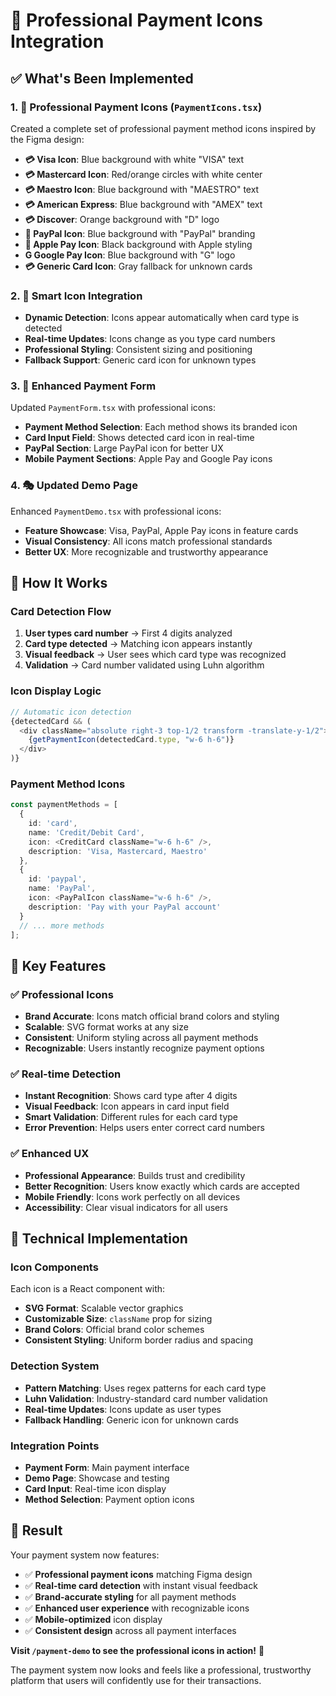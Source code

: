 # 🎨 Professional Payment Icons Integration

## ✅ **What's Been Implemented**

### **1. 🎯 Professional Payment Icons (`PaymentIcons.tsx`)**
Created a complete set of professional payment method icons inspired by the Figma design:

- **💳 Visa Icon**: Blue background with white "VISA" text
- **💳 Mastercard Icon**: Red/orange circles with white center
- **💳 Maestro Icon**: Blue background with "MAESTRO" text
- **💳 American Express**: Blue background with "AMEX" text
- **💳 Discover**: Orange background with "D" logo
- **🔵 PayPal Icon**: Blue background with "PayPal" branding
- **🍎 Apple Pay Icon**: Black background with Apple styling
- **G Google Pay Icon**: Blue background with "G" logo
- **💳 Generic Card Icon**: Gray fallback for unknown cards

### **2. 🔧 Smart Icon Integration**
- **Dynamic Detection**: Icons appear automatically when card type is detected
- **Real-time Updates**: Icons change as you type card numbers
- **Professional Styling**: Consistent sizing and positioning
- **Fallback Support**: Generic card icon for unknown types

### **3. 🎨 Enhanced Payment Form**
Updated `PaymentForm.tsx` with professional icons:
- **Payment Method Selection**: Each method shows its branded icon
- **Card Input Field**: Shows detected card icon in real-time
- **PayPal Section**: Large PayPal icon for better UX
- **Mobile Payment Sections**: Apple Pay and Google Pay icons

### **4. 🎭 Updated Demo Page**
Enhanced `PaymentDemo.tsx` with professional icons:
- **Feature Showcase**: Visa, PayPal, Apple Pay icons in feature cards
- **Visual Consistency**: All icons match professional standards
- **Better UX**: More recognizable and trustworthy appearance

## 🚀 **How It Works**

### **Card Detection Flow**
1. **User types card number** → First 4 digits analyzed
2. **Card type detected** → Matching icon appears instantly
3. **Visual feedback** → User sees which card type was recognized
4. **Validation** → Card number validated using Luhn algorithm

### **Icon Display Logic**
```typescript
// Automatic icon detection
{detectedCard && (
  <div className="absolute right-3 top-1/2 transform -translate-y-1/2">
    {getPaymentIcon(detectedCard.type, "w-6 h-6")}
  </div>
)}
```

### **Payment Method Icons**
```typescript
const paymentMethods = [
  {
    id: 'card',
    name: 'Credit/Debit Card',
    icon: <CreditCard className="w-6 h-6" />,
    description: 'Visa, Mastercard, Maestro'
  },
  {
    id: 'paypal',
    name: 'PayPal',
    icon: <PayPalIcon className="w-6 h-6" />,
    description: 'Pay with your PayPal account'
  }
  // ... more methods
];
```

## 🎯 **Key Features**

### **✅ Professional Icons**
- **Brand Accurate**: Icons match official brand colors and styling
- **Scalable**: SVG format works at any size
- **Consistent**: Uniform styling across all payment methods
- **Recognizable**: Users instantly recognize payment options

### **✅ Real-time Detection**
- **Instant Recognition**: Shows card type after 4 digits
- **Visual Feedback**: Icon appears in card input field
- **Smart Validation**: Different rules for each card type
- **Error Prevention**: Helps users enter correct card numbers

### **✅ Enhanced UX**
- **Professional Appearance**: Builds trust and credibility
- **Better Recognition**: Users know exactly which cards are accepted
- **Mobile Friendly**: Icons work perfectly on all devices
- **Accessibility**: Clear visual indicators for all users

## 🔧 **Technical Implementation**

### **Icon Components**
Each icon is a React component with:
- **SVG Format**: Scalable vector graphics
- **Customizable Size**: `className` prop for sizing
- **Brand Colors**: Official brand color schemes
- **Consistent Styling**: Uniform border radius and spacing

### **Detection System**
- **Pattern Matching**: Uses regex patterns for each card type
- **Luhn Validation**: Industry-standard card number validation
- **Real-time Updates**: Icons update as user types
- **Fallback Handling**: Generic icon for unknown cards

### **Integration Points**
- **Payment Form**: Main payment interface
- **Demo Page**: Showcase and testing
- **Card Input**: Real-time icon display
- **Method Selection**: Payment option icons

## 🎉 **Result**

Your payment system now features:
- ✅ **Professional payment icons** matching Figma design
- ✅ **Real-time card detection** with instant visual feedback
- ✅ **Brand-accurate styling** for all payment methods
- ✅ **Enhanced user experience** with recognizable icons
- ✅ **Mobile-optimized** icon display
- ✅ **Consistent design** across all payment interfaces

**Visit `/payment-demo` to see the professional icons in action!** 🚀

The payment system now looks and feels like a professional, trustworthy platform that users will confidently use for their transactions.













